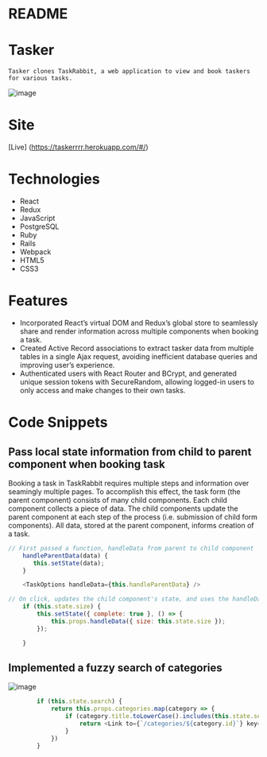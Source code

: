 # README

# Tasker 
    Tasker clones TaskRabbit, a web application to view and book taskers for various tasks.
![image](https://user-images.githubusercontent.com/41526816/59969836-b553b000-9525-11e9-8152-c2d052e83f2c.png)
    
# Site
[Live] (https://taskerrrr.herokuapp.com/#/)

# Technologies
   * React
   * Redux
   * JavaScript
   * PostgreSQL
   * Ruby
   * Rails
   * Webpack
   * HTML5
   * CSS3

# Features 
   * Incorporated React’s virtual DOM and Redux’s global store to seamlessly share and render information across multiple components when booking a task.  
   * Created Active Record associations to extract tasker data from multiple tables in a single Ajax request, avoiding inefficient database queries and improving user’s experience.
   * Authenticated users with React Router and BCrypt, and generated unique session tokens with SecureRandom, allowing logged-in users to only access and make changes to their own tasks. 

# Code Snippets

## Pass local state information from child to parent component when booking task
Booking a task in TaskRabbit requires multiple steps and information over seamingly multiple pages.  To accomplish this effect, the task form (the parent component) consists of many child components.  Each child component collects a piece of data. The child components update the parent component at each step of the process (i.e. submission of child form components).  All data, stored at the parent component, informs creation of a task.     

```javascript
// First passed a function, handleData from parent to child component
    handleParentData(data) {
       this.setState(data);
    }

    <TaskOptions handleData={this.handleParentData} />

// On click, updates the child component's state, and uses the handleData function to pass task data (local state) from a child component to a parent component and change the local state (task data) of the parent
    if (this.state.size) {
        this.setState({ complete: true }, () => {
            this.props.handleData({ size: this.state.size });
        });

    }
```
## Implemented a fuzzy search of categories
![image](https://user-images.githubusercontent.com/41526816/60967561-fcdd8880-a2e8-11e9-999d-95b14b6c26cc.png)

```javascript
        if (this.state.search) {
            return this.props.categories.map(category => {
                if (category.title.toLowerCase().includes(this.state.search.toLowerCase())) {
                    return <Link to={`/categories/${category.id}`} key={category.id}>{category.title}</Link>
                }
            })
        }
```




